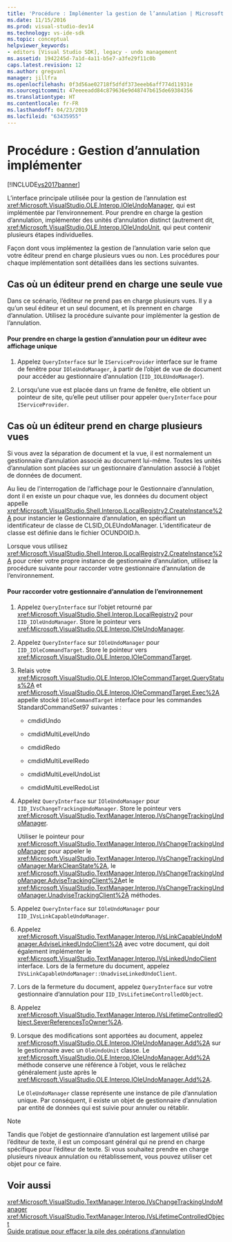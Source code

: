 ```yaml
---
title: 'Procédure : Implémenter la gestion de l’annulation | Microsoft Docs'
ms.date: 11/15/2016
ms.prod: visual-studio-dev14
ms.technology: vs-ide-sdk
ms.topic: conceptual
helpviewer_keywords:
- editors [Visual Studio SDK], legacy - undo management
ms.assetid: 1942245d-7a1d-4a11-b5e7-a3fe29f11c0b
caps.latest.revision: 12
ms.author: gregvanl
manager: jillfra
ms.openlocfilehash: 0f3d56ae02718f5dfdf373eeeb6aff774d11931e
ms.sourcegitcommit: 47eeeeadd84c879636e9d48747b615de69384356
ms.translationtype: HT
ms.contentlocale: fr-FR
ms.lasthandoff: 04/23/2019
ms.locfileid: "63435955"
---
```

# <a name="how-to-implement-undo-management"></a>Procédure : Gestion d’annulation implémenter
[!INCLUDE[vs2017banner](../includes/vs2017banner.md)]

L’interface principale utilisée pour la gestion de l’annulation est <xref:Microsoft.VisualStudio.OLE.Interop.IOleUndoManager>, qui est implémentée par l’environnement. Pour prendre en charge la gestion d’annulation, implémenter des unités d’annulation distinct (autrement dit, <xref:Microsoft.VisualStudio.OLE.Interop.IOleUndoUnit>, qui peut contenir plusieurs étapes individuelles.  
  
 Façon dont vous implémentez la gestion de l’annulation varie selon que votre éditeur prend en charge plusieurs vues ou non. Les procédures pour chaque implémentation sont détaillées dans les sections suivantes.  
  
## <a name="cases-where-an-editor-supports-a-single-view"></a>Cas où un éditeur prend en charge une seule vue  
 Dans ce scénario, l’éditeur ne prend pas en charge plusieurs vues. Il y a qu’un seul éditeur et un seul document, et ils prennent en charge d’annulation. Utilisez la procédure suivante pour implémenter la gestion de l’annulation.  
  
#### <a name="to-support-undo-management-for-a-single-view-editor"></a>Pour prendre en charge la gestion d’annulation pour un éditeur avec affichage unique  
  
1. Appelez `QueryInterface` sur le `IServiceProvider` interface sur le frame de fenêtre pour `IOleUndoManager`, à partir de l’objet de vue de document pour accéder au gestionnaire d’annulation (`IID_IOLEUndoManager`).  
  
2. Lorsqu’une vue est placée dans un frame de fenêtre, elle obtient un pointeur de site, qu’elle peut utiliser pour appeler `QueryInterface` pour `IServiceProvider`.  
  
## <a name="cases-where-an-editor-supports-multiple-views"></a>Cas où un éditeur prend en charge plusieurs vues  
 Si vous avez la séparation de document et la vue, il est normalement un gestionnaire d’annulation associé au document lui-même. Toutes les unités d’annulation sont placées sur un gestionnaire d’annulation associé à l’objet de données de document.  
  
 Au lieu de l’interrogation de l’affichage pour le Gestionnaire d’annulation, dont il en existe un pour chaque vue, les données du document object appelle <xref:Microsoft.VisualStudio.Shell.Interop.ILocalRegistry2.CreateInstance%2A> pour instancier le Gestionnaire d’annulation, en spécifiant un identificateur de classe de CLSID_OLEUndoManager. L’identificateur de classe est définie dans le fichier OCUNDOID.h.  
  
 Lorsque vous utilisez <xref:Microsoft.VisualStudio.Shell.Interop.ILocalRegistry2.CreateInstance%2A> pour créer votre propre instance de gestionnaire d’annulation, utilisez la procédure suivante pour raccorder votre gestionnaire d’annulation de l’environnement.  
  
#### <a name="to-hook-your-undo-manager-into-the-environment"></a>Pour raccorder votre gestionnaire d’annulation de l’environnement  
  
1. Appelez `QueryInterface` sur l’objet retourné par <xref:Microsoft.VisualStudio.Shell.Interop.ILocalRegistry2> pour `IID_IOleUndoManager`. Store le pointeur vers <xref:Microsoft.VisualStudio.OLE.Interop.IOleUndoManager>.  
  
2. Appelez `QueryInterface` sur `IOleUndoManager` pour `IID_IOleCommandTarget`. Store le pointeur vers <xref:Microsoft.VisualStudio.OLE.Interop.IOleCommandTarget>.  
  
3. Relais votre <xref:Microsoft.VisualStudio.OLE.Interop.IOleCommandTarget.QueryStatus%2A> et <xref:Microsoft.VisualStudio.OLE.Interop.IOleCommandTarget.Exec%2A> appelle stocké `IOleCommandTarget` interface pour les commandes StandardCommandSet97 suivantes :  
  
   - cmdidUndo  
  
   - cmdidMultiLevelUndo  
  
   - cmdidRedo  
  
   - cmdidMultiLevelRedo  
  
   - cmdidMultiLevelUndoList  
  
   - cmdidMultiLevelRedoList  
  
4. Appelez `QueryInterface` sur `IOleUndoManager` pour `IID_IVsChangeTrackingUndoManager`. Store le pointeur vers <xref:Microsoft.VisualStudio.TextManager.Interop.IVsChangeTrackingUndoManager>.  
  
    Utiliser le pointeur pour <xref:Microsoft.VisualStudio.TextManager.Interop.IVsChangeTrackingUndoManager> pour appeler le <xref:Microsoft.VisualStudio.TextManager.Interop.IVsChangeTrackingUndoManager.MarkCleanState%2A>, le <xref:Microsoft.VisualStudio.TextManager.Interop.IVsChangeTrackingUndoManager.AdviseTrackingClient%2A>et le <xref:Microsoft.VisualStudio.TextManager.Interop.IVsChangeTrackingUndoManager.UnadviseTrackingClient%2A> méthodes.  
  
5. Appelez `QueryInterface` sur `IOleUndoManager` pour `IID_IVsLinkCapableUndoManager`.  
  
6. Appelez <xref:Microsoft.VisualStudio.TextManager.Interop.IVsLinkCapableUndoManager.AdviseLinkedUndoClient%2A> avec votre document, qui doit également implémenter le <xref:Microsoft.VisualStudio.TextManager.Interop.IVsLinkedUndoClient> interface. Lors de la fermeture du document, appelez `IVsLinkCapableUndoManager::UnadviseLinkedUndoClient`.  
  
7. Lors de la fermeture du document, appelez `QueryInterface` sur votre gestionnaire d’annulation pour `IID_IVsLifetimeControlledObject`.  
  
8. Appelez <xref:Microsoft.VisualStudio.TextManager.Interop.IVsLifetimeControlledObject.SeverReferencesToOwner%2A>.  
  
9. Lorsque des modifications sont apportées au document, appelez <xref:Microsoft.VisualStudio.OLE.Interop.IOleUndoManager.Add%2A> sur le gestionnaire avec un `OleUndoUnit` classe. Le <xref:Microsoft.VisualStudio.OLE.Interop.IOleUndoManager.Add%2A> méthode conserve une référence à l’objet, vous le relâchez généralement juste après le <xref:Microsoft.VisualStudio.OLE.Interop.IOleUndoManager.Add%2A>.  
  
   Le `OleUndoManager` classe représente une instance de pile d’annulation unique. Par conséquent, il existe un objet de gestionnaire d’annulation par entité de données qui est suivie pour annuler ou rétablir.  
  
> [!NOTE]
> Tandis que l’objet de gestionnaire d’annulation est largement utilisé par l’éditeur de texte, il est un composant général qui ne prend en charge spécifique pour l’éditeur de texte. Si vous souhaitez prendre en charge plusieurs niveaux annulation ou rétablissement, vous pouvez utiliser cet objet pour ce faire.  
  
## <a name="see-also"></a>Voir aussi  
 <xref:Microsoft.VisualStudio.TextManager.Interop.IVsChangeTrackingUndoManager>   
 <xref:Microsoft.VisualStudio.TextManager.Interop.IVsLifetimeControlledObject>   
 [Guide pratique pour effacer la pile des opérations d’annulation](../extensibility/how-to-clear-the-undo-stack.md)
